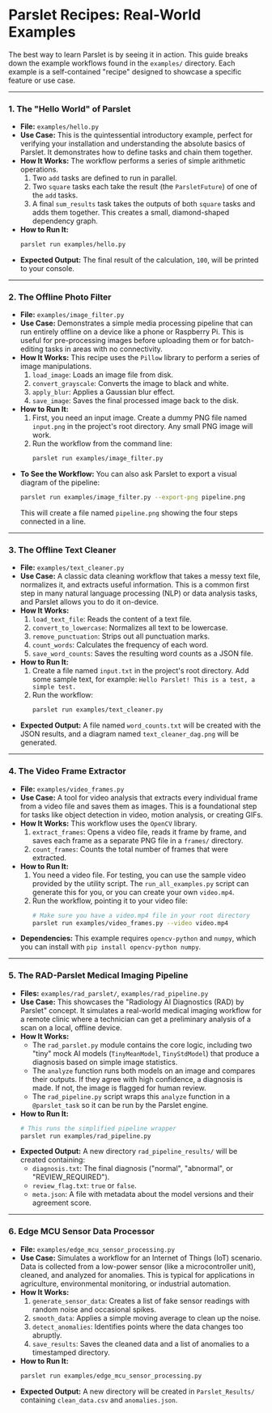 # Parslet Recipes: Real-World Examples

The best way to learn Parslet is by seeing it in action. This guide breaks down the example workflows found in the `examples/` directory. Each example is a self-contained "recipe" designed to showcase a specific feature or use case.

---

### 1. The "Hello World" of Parslet

-   **File:** `examples/hello.py`
-   **Use Case:** This is the quintessential introductory example, perfect for verifying your installation and understanding the absolute basics of Parslet. It demonstrates how to define tasks and chain them together.
-   **How It Works:** The workflow performs a series of simple arithmetic operations.
    1.  Two `add` tasks are defined to run in parallel.
    2.  Two `square` tasks each take the result (the `ParsletFuture`) of one of the `add` tasks.
    3.  A final `sum_results` task takes the outputs of both `square` tasks and adds them together.
    This creates a small, diamond-shaped dependency graph.
-   **How to Run It:**
    ```bash
    parslet run examples/hello.py
    ```
-   **Expected Output:** The final result of the calculation, `100`, will be printed to your console.

---

### 2. The Offline Photo Filter

-   **File:** `examples/image_filter.py`
-   **Use Case:** Demonstrates a simple media processing pipeline that can run entirely offline on a device like a phone or Raspberry Pi. This is useful for pre-processing images before uploading them or for batch-editing tasks in areas with no connectivity.
-   **How It Works:** This recipe uses the `Pillow` library to perform a series of image manipulations.
    1.  `load_image`: Loads an image file from disk.
    2.  `convert_grayscale`: Converts the image to black and white.
    3.  `apply_blur`: Applies a Gaussian blur effect.
    4.  `save_image`: Saves the final processed image back to the disk.
-   **How to Run It:**
    1.  First, you need an input image. Create a dummy PNG file named `input.png` in the project's root directory. Any small PNG image will work.
    2.  Run the workflow from the command line:
        ```bash
        parslet run examples/image_filter.py
        ```
-   **To See the Workflow:** You can also ask Parslet to export a visual diagram of the pipeline:
    ```bash
    parslet run examples/image_filter.py --export-png pipeline.png
    ```
    This will create a file named `pipeline.png` showing the four steps connected in a line.

---

### 3. The Offline Text Cleaner

-   **File:** `examples/text_cleaner.py`
-   **Use Case:** A classic data cleaning workflow that takes a messy text file, normalizes it, and extracts useful information. This is a common first step in many natural language processing (NLP) or data analysis tasks, and Parslet allows you to do it on-device.
-   **How It Works:**
    1.  `load_text_file`: Reads the content of a text file.
    2.  `convert_to_lowercase`: Normalizes all text to be lowercase.
    3.  `remove_punctuation`: Strips out all punctuation marks.
    4.  `count_words`: Calculates the frequency of each word.
    5.  `save_word_counts`: Saves the resulting word counts as a JSON file.
-   **How to Run It:**
    1.  Create a file named `input.txt` in the project's root directory. Add some sample text, for example: `Hello Parslet! This is a test, a simple test.`
    2.  Run the workflow:
        ```bash
        parslet run examples/text_cleaner.py
        ```
-   **Expected Output:** A file named `word_counts.txt` will be created with the JSON results, and a diagram named `text_cleaner_dag.png` will be generated.

---

### 4. The Video Frame Extractor

-   **File:** `examples/video_frames.py`
-   **Use Case:** A tool for video analysis that extracts every individual frame from a video file and saves them as images. This is a foundational step for tasks like object detection in video, motion analysis, or creating GIFs.
-   **How It Works:** This workflow uses the `OpenCV` library.
    1.  `extract_frames`: Opens a video file, reads it frame by frame, and saves each frame as a separate PNG file in a `frames/` directory.
    2.  `count_frames`: Counts the total number of frames that were extracted.
-   **How to Run It:**
    1.  You need a video file. For testing, you can use the sample video provided by the utility script. The `run_all_examples.py` script can generate this for you, or you can create your own `video.mp4`.
    2.  Run the workflow, pointing it to your video file:
        ```bash
        # Make sure you have a video.mp4 file in your root directory
        parslet run examples/video_frames.py --video video.mp4
        ```
-   **Dependencies:** This example requires `opencv-python` and `numpy`, which you can install with `pip install opencv-python numpy`.

---

### 5. The RAD-Parslet Medical Imaging Pipeline

-   **Files:** `examples/rad_parslet/`, `examples/rad_pipeline.py`
-   **Use Case:** This showcases the "Radiology AI Diagnostics (RAD) by Parslet" concept. It simulates a real-world medical imaging workflow for a remote clinic where a technician can get a preliminary analysis of a scan on a local, offline device.
-   **How It Works:**
    -   The `rad_parslet.py` module contains the core logic, including two "tiny" mock AI models (`TinyMeanModel`, `TinyStdModel`) that produce a diagnosis based on simple image statistics.
    -   The `analyze` function runs both models on an image and compares their outputs. If they agree with high confidence, a diagnosis is made. If not, the image is flagged for human review.
    -   The `rad_pipeline.py` script wraps this `analyze` function in a `@parslet_task` so it can be run by the Parslet engine.
-   **How to Run It:**
    ```bash
    # This runs the simplified pipeline wrapper
    parslet run examples/rad_pipeline.py
    ```
-   **Expected Output:** A new directory `rad_pipeline_results/` will be created containing:
    -   `diagnosis.txt`: The final diagnosis ("normal", "abnormal", or "REVIEW_REQUIRED").
    -   `review_flag.txt`: `true` or `false`.
    -   `meta.json`: A file with metadata about the model versions and their agreement score.

---

### 6. Edge MCU Sensor Data Processor

-   **File:** `examples/edge_mcu_sensor_processing.py`
-   **Use Case:** Simulates a workflow for an Internet of Things (IoT) scenario. Data is collected from a low-power sensor (like a microcontroller unit), cleaned, and analyzed for anomalies. This is typical for applications in agriculture, environmental monitoring, or industrial automation.
-   **How It Works:**
    1.  `generate_sensor_data`: Creates a list of fake sensor readings with random noise and occasional spikes.
    2.  `smooth_data`: Applies a simple moving average to clean up the noise.
    3.  `detect_anomalies`: Identifies points where the data changes too abruptly.
    4.  `save_results`: Saves the cleaned data and a list of anomalies to a timestamped directory.
-   **How to Run It:**
    ```bash
    parslet run examples/edge_mcu_sensor_processing.py
    ```
-   **Expected Output:** A new directory will be created in `Parslet_Results/` containing `clean_data.csv` and `anomalies.json`.
